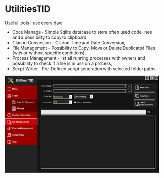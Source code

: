 # UtilitiesTID
Useful tools I use every day:
<ul>
<li>Code Manage - Simple Sqlite database to store often used code lines and a possibility to copy to clipboard,</li>
<li>Clarion Conversion - Clarion Time and Date Conversion,</li>
<li>File Management - Possibility to Copy, Move or Delete Duplicated Files (with or without specific conditions),</li>
<li>Process Management - list all running processes with owners and possibility to check if a file is in use on a process,</li>
<li>Script Writer - Pre-Defined script generation with selected folder paths.</li>
</ul>
<img src="https://github.com/Neerosh/UtilitiesTID/blob/master/UtilitiesTID.png?raw=true">

